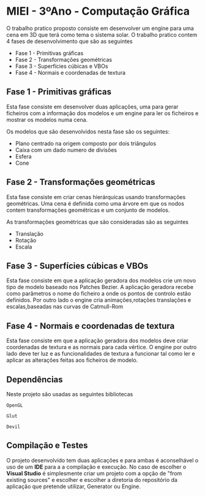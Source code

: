# MIEI - 3ºAno - Computação Gráfica

O trabalho pratico proposto consiste em desenvolver um engine para uma cena em 3D que terá como tema o sistema solar. O trabalho pratico contem 4 fases de desenvolvimento que são as seguintes

* Fase 1 - Primitivas gráficas
* Fase 2 - Transformações geométricas
* Fase 3 - Superfícies cúbicas e VBOs
* Fase 4 - Normais e coordenadas de textura

## Fase 1 - Primitivas gráficas

Esta fase consiste em desenvolver duas aplicações, uma para gerar ficheiros com a informação dos modelos e um engine para ler os ficheiros e mostrar os modelos numa cena.

Os modelos que são desenvolvidos nesta fase são os seguintes:

* Plano centrado na origem composto por dois triângulos
* Caixa com um dado numero de divisões 
* Esfera
* Cone

## Fase 2 - Transformações geométricas

Esta fase consiste em criar cenas hierárquicas usando transformações geométricas. Uma cena é definida como uma árvore em que os nodos contem transformações geométricas e um conjunto de modelos.

As transformações geométricas que são consideradas são as seguintes

* Translação
* Rotação
* Escala

## Fase 3 - Superfícies cúbicas e VBOs

Esta fase consiste em que a aplicação geradora dos modelos crie um novo tipo de modelo baseado nos Patches Bezier. A aplicação geradora recebe como parâmetros o nome do ficheiro a onde os pontos de controlo estão definidos. Por outro lado o engine cria animações,rotações translações e escalas,baseadas nas curvas de Catmull-Rom

## Fase 4 - Normais e coordenadas de textura

Esta fase consiste em que a aplicação geradora dos modelos deve criar coordenadas de textura e as normais para cada vértice. O engine por outro lado deve ter luz e as funcionalidades de textura a funcionar tal como ler e aplicar as alterações feitas aos ficheiros de modelo.


## Dependências

Neste projeto são usadas as seguintes bibliotecas

```
OpenGL
```
```
Glut
```
```
Devil
```


## Compilação e Testes

O projeto desenvolvido tem duas aplicações e para ambas é aconselhável o uso de um **IDE** para a a compilação e execução. No caso de escolher o **Visual Studio** é simplesmente criar um projeto com a opção de "from existing sources" e escolher e escolher a diretoria do repositório da aplicação que pretende utilizar, Generator ou Engine.
